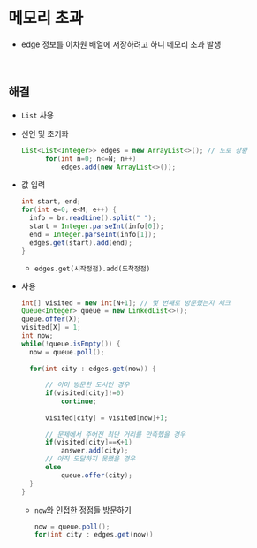 # 메모리 초과

* edge 정보를 이차원 배열에 저장하려고 하니 메모리 초과 발생

<br>

## 해결

* `List` 사용

* 선언 및 초기화

  ```java
  List<List<Integer>> edges = new ArrayList<>(); // 도로 상황
  		for(int n=0; n<=N; n++)
  			edges.add(new ArrayList<>());
  ```

* 값 입력

  ```java
  int start, end;
  for(int e=0; e<M; e++) {
  	info = br.readLine().split(" ");
  	start = Integer.parseInt(info[0]);
  	end = Integer.parseInt(info[1]);
  	edges.get(start).add(end);
  }
  ```

  * `edges.get(시작정점).add(도착정점)`

* 사용

  ```java
  int[] visited = new int[N+1]; // 몇 번째로 방문했는지 체크
  Queue<Integer> queue = new LinkedList<>();
  queue.offer(X);
  visited[X] = 1;
  int now;
  while(!queue.isEmpty()) {
  	now = queue.poll();
  		
  	for(int city : edges.get(now)) {
  		
  		// 이미 방문한 도시인 경우
  		if(visited[city]!=0)
  			continue;
  		
  		visited[city] = visited[now]+1;
  		
  		// 문제에서 주어진 최단 거리를 만족했을 경우
  		if(visited[city]==K+1)
  			answer.add(city);
  		// 아직 도달하지 못했을 경우
  		else
  			queue.offer(city);
  	}
  }
  ```

  * `now`와 인접한 정점들 방문하기

    ```java
    now = queue.poll();
    for(int city : edges.get(now))
    ```

    

